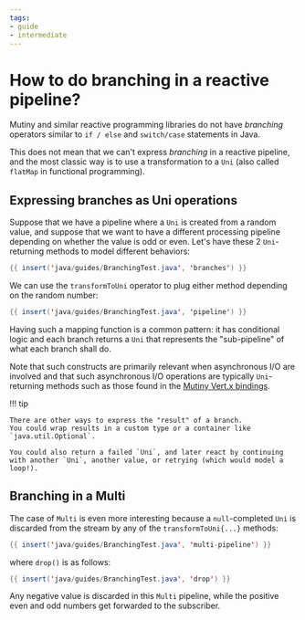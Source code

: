 ```yaml
---
tags:
- guide
- intermediate
---
```


# How to do branching in a reactive pipeline?

Mutiny and similar reactive programming libraries do not have _branching_ operators similar to `if / else` and `switch/case` statements in Java.

This does not mean that we can't express _branching_ in a reactive pipeline, and the most classic way is to use a transformation to a `Uni` (also called `flatMap` in functional programming).

## Expressing branches as Uni operations

Suppose that we have a pipeline where a `Uni` is created from a random value, and suppose that we want to have a different processing pipeline depending on whether the value is odd or even.
Let's have these 2 `Uni`-returning methods to model different behaviors:

```java linenums="1"
{{ insert('java/guides/BranchingTest.java', 'branches') }}
```

We can use the `transformToUni` operator to plug either method depending on the random number:

```java linenums="1"
{{ insert('java/guides/BranchingTest.java', 'pipeline') }}
```

Having such a mapping function is a common pattern: it has conditional logic and each branch returns a `Uni` that represents the "sub-pipeline" of what each branch shall do.

Note that such constructs are primarily relevant when asynchronous I/O are involved and that such asynchronous I/O operations are typically `Uni`-returning methods such as those found in the [Mutiny Vert.x bindings](https://smallrye.io/smallrye-mutiny-vertx-bindings/).

!!! tip

    There are other ways to express the "result" of a branch.
    You could wrap results in a custom type or a container like `java.util.Optional`.
    
    You could also return a failed `Uni`, and later react by continuing with another `Uni`, another value, or retrying (which would model a loop!).

## Branching in a Multi

The case of `Multi` is even more interesting because a `null`-completed `Uni` is discarded from the stream by any of the `transformToUni{...}` methods:

```java linenums="1"
{{ insert('java/guides/BranchingTest.java', 'multi-pipeline') }}
```

where `drop()` is as follows:

```java linenums="1"
{{ insert('java/guides/BranchingTest.java', 'drop') }}
```

Any negative value is discarded in this `Multi` pipeline, while the positive even and odd numbers get forwarded to the subscriber.
